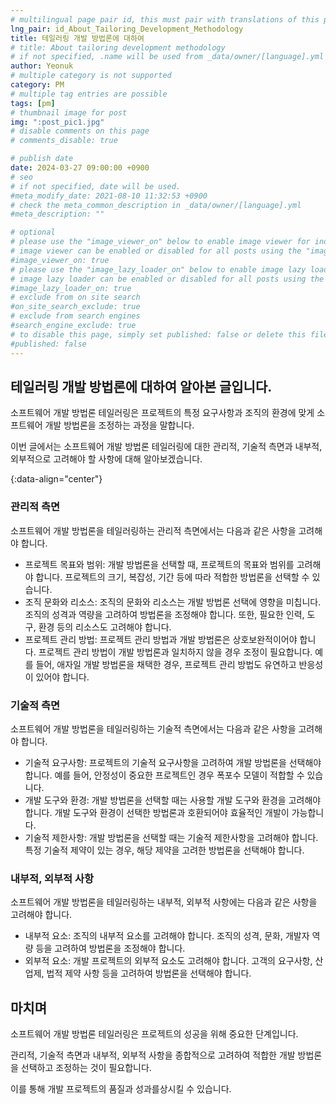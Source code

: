 ```yaml
---
# multilingual page pair id, this must pair with translations of this page. (This name must be unique)
lng_pair: id_About_Tailoring_Development_Methodology
title: 테일러링 개발 방법론에 대하여
# title: About tailoring development methodology
# if not specified, .name will be used from _data/owner/[language].yml
author: Yeonuk
# multiple category is not supported
category: PM
# multiple tag entries are possible
tags: [pm]
# thumbnail image for post
img: ":post_pic1.jpg"
# disable comments on this page
# comments_disable: true

# publish date
date: 2024-03-27 09:00:00 +0900
# seo
# if not specified, date will be used.
#meta_modify_date: 2021-08-10 11:32:53 +0900
# check the meta_common_description in _data/owner/[language].yml
#meta_description: ""

# optional
# please use the "image_viewer_on" below to enable image viewer for individual pages or posts (_posts/ or [language]/_posts folders).
# image viewer can be enabled or disabled for all posts using the "image_viewer_posts: true" setting in _data/conf/main.yml.
#image_viewer_on: true
# please use the "image_lazy_loader_on" below to enable image lazy loader for individual pages or posts (_posts/ or [language]/_posts folders).
# image lazy loader can be enabled or disabled for all posts using the "image_lazy_loader_posts: true" setting in _data/conf/main.yml.
#image_lazy_loader_on: true
# exclude from on site search
#on_site_search_exclude: true
# exclude from search engines
#search_engine_exclude: true
# to disable this page, simply set published: false or delete this file
#published: false
---
```


<!-- outline-start -->

## 테일러링 개발 방법론에 대하여 알아본 글입니다.

소프트웨어 개발 방법론 테일러링은 프로젝트의 특정 요구사항과 조직의 환경에 맞게 소프트웨어 개발 방법론을 조정하는 과정을 말합니다.

이번 글에서는 소프트웨어 개발 방법론 테일러링에 대한 관리적, 기술적 측면과 내부적, 외부적으로 고려해야 할 사항에 대해 알아보겠습니다.

{:data-align="center"}

<!-- outline-end -->

### 관리적 측면

소프트웨어 개발 방법론을 테일러링하는 관리적 측면에서는 다음과 같은 사항을 고려해야 합니다.

- 프로젝트 목표와 범위: 개발 방법론을 선택할 때, 프로젝트의 목표와 범위를 고려해야 합니다. 프로젝트의 크기, 복잡성, 기간 등에 따라 적합한 방법론을 선택할 수 있습니다.
- 조직 문화와 리소스: 조직의 문화와 리소스는 개발 방법론 선택에 영향을 미칩니다. 조직의 성격과 역량을 고려하여 방법론을 조정해야 합니다. 또한, 필요한 인력, 도구, 환경 등의 리소스도 고려해야 합니다.
- 프로젝트 관리 방법: 프로젝트 관리 방법과 개발 방법론은 상호보완적이어야 합니다. 프로젝트 관리 방법이 개발 방법론과 일치하지 않을 경우 조정이 필요합니다. 예를 들어, 애자일 개발 방법론을 채택한 경우, 프로젝트 관리 방법도 유연하고 반응성이 있어야 합니다.

### 기술적 측면

소프트웨어 개발 방법론을 테일러링하는 기술적 측면에서는 다음과 같은 사항을 고려해야 합니다.

- 기술적 요구사항: 프로젝트의 기술적 요구사항을 고려하여 개발 방법론을 선택해야 합니다. 예를 들어, 안정성이 중요한 프로젝트인 경우 폭포수 모델이 적합할 수 있습니다.
- 개발 도구와 환경: 개발 방법론을 선택할 때는 사용할 개발 도구와 환경을 고려해야 합니다. 개발 도구와 환경이 선택한 방법론과 호환되어야 효율적인 개발이 가능합니다.
- 기술적 제한사항: 개발 방법론을 선택할 때는 기술적 제한사항을 고려해야 합니다. 특정 기술적 제약이 있는 경우, 해당 제약을 고려한 방법론을 선택해야 합니다.

### 내부적, 외부적 사항

소프트웨어 개발 방법론을 테일러링하는 내부적, 외부적 사항에는 다음과 같은 사항을 고려해야 합니다.

- 내부적 요소: 조직의 내부적 요소를 고려해야 합니다. 조직의 성격, 문화, 개발자 역량 등을 고려하여 방법론을 조정해야 합니다.
- 외부적 요소: 개발 프로젝트의 외부적 요소도 고려해야 합니다. 고객의 요구사항, 산업제, 법적 제약 사항 등을 고려하여 방법론을 선택해야 합니다.

## 마치며

소프트웨어 개발 방법론 테일러링은 프로젝트의 성공을 위해 중요한 단계입니다.

관리적, 기술적 측면과 내부적, 외부적 사항을 종합적으로 고려하여 적합한 개발 방법론을 선택하고 조정하는 것이 필요합니다.

이를 통해 개발 프로젝트의 품질과 성과를상시킬 수 있습니다.
